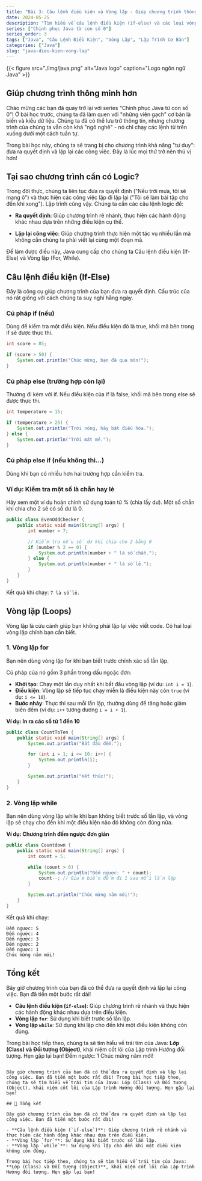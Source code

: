 ```yaml
---
title: "Bài 3: Câu lệnh điều kiện và Vòng lặp - Giúp chương trình thông minh hơn"
date: 2024-05-25
description: "Tìm hiểu về câu lệnh điều kiện (if-else) và các loại vòng lặp (for, while) trong Java để giúp chương trình của bạn có khả năng ra quyết định và lặp lại công việc."
series: ["Chinh phục Java từ con số 0"]
series_order: 3
tags: ["Java", "Câu Lệnh Điều Kiện", "Vòng Lặp", "Lập Trình Cơ Bản"]
categories: ["Java"]
slug: "java-dieu-kien-vong-lap"
---
```


{{< figure src="./img/java.png" alt="Java logo" caption="Logo ngôn ngữ Java" >}}

## Giúp chương trình thông minh hơn

Chào mừng các bạn đã quay trở lại với series "Chinh phục Java từ con số 0"! Ở bài học trước, chúng ta đã làm quen với "những viên gạch" cơ bản là biến và kiểu dữ liệu. Chúng ta đã có thể lưu trữ thông tin, nhưng chương trình của chúng ta vẫn còn khá "ngô nghê" - nó chỉ chạy các lệnh từ trên xuống dưới một cách tuần tự.

Trong bài học này, chúng ta sẽ trang bị cho chương trình khả năng "tư duy": đưa ra quyết định và lặp lại các công việc. Đây là lúc mọi thứ trở nên thú vị hơn!

## Tại sao chương trình cần có Logic?

Trong đời thực, chúng ta liên tục đưa ra quyết định ("Nếu trời mưa, tôi sẽ mang ô") và thực hiện các công việc lặp đi lặp lại ("Tôi sẽ làm bài tập cho đến khi xong"). Lập trình cũng vậy. Chúng ta cần các câu lệnh logic để:

- **Ra quyết định**: Giúp chương trình rẽ nhánh, thực hiện các hành động khác nhau dựa trên những điều kiện cụ thể.

- **Lặp lại công việc**: Giúp chương trình thực hiện một tác vụ nhiều lần mà không cần chúng ta phải viết lại cùng một đoạn mã.

Để làm được điều này, Java cung cấp cho chúng ta Câu lệnh điều kiện (If-Else) và Vòng lặp (For, While).

## Câu lệnh điều kiện (If-Else)

Đây là công cụ giúp chương trình của bạn đưa ra quyết định. Cấu trúc của nó rất giống với cách chúng ta suy nghĩ hằng ngày.

### Cú pháp if (nếu)

Dùng để kiểm tra một điều kiện. Nếu điều kiện đó là true, khối mã bên trong if sẽ được thực thi.

```java
int score = 85;

if (score > 50) {
    System.out.println("Chúc mừng, bạn đã qua môn!");
}
```

### Cú pháp else (trường hợp còn lại)

Thường đi kèm với if. Nếu điều kiện của if là false, khối mã bên trong else sẽ được thực thi.

```java
int temperature = 15;

if (temperature > 25) {
    System.out.println("Trời nóng, hãy bật điều hòa.");
} else {
    System.out.println("Trời mát mẻ.");
}
```

### Cú pháp else if (nếu không thì...)

Dùng khi bạn có nhiều hơn hai trường hợp cần kiểm tra.

### Ví dụ: Kiểm tra một số là chẵn hay lẻ

Hãy xem một ví dụ hoàn chỉnh sử dụng toán tử % (chia lấy dư). Một số chẵn khi chia cho 2 sẽ có số dư là 0.

```java
public class EvenOddChecker {
    public static void main(String[] args) {
        int number = 7;

        // Kiểm tra nếu số dư khi chia cho 2 bằng 0
        if (number % 2 == 0) {
            System.out.println(number + " là số chẵn.");
        } else {
            System.out.println(number + " là số lẻ.");
        }
    }
}
```

Kết quả khi chạy: `7 là số lẻ.`

## Vòng lặp (Loops)

Vòng lặp là cứu cánh giúp bạn không phải lặp lại việc viết code. Có hai loại vòng lặp chính bạn cần biết.

### 1. Vòng lặp for

Bạn nên dùng vòng lặp for khi bạn biết trước chính xác số lần lặp.

Cú pháp của nó gồm 3 phần trong dấu ngoặc đơn:

- **Khởi tạo**: Chạy một lần duy nhất khi bắt đầu vòng lặp (ví dụ: `int i = 1`).
- **Điều kiện**: Vòng lặp sẽ tiếp tục chạy miễn là điều kiện này còn `true` (ví dụ: `i <= 10`).
- **Bước nhảy**: Thực thi sau mỗi lần lặp, thường dùng để tăng hoặc giảm biến đếm (ví dụ: `i++` tương đương `i = i + 1`).

**Ví dụ: In ra các số từ 1 đến 10**

```java
public class CountToTen {
    public static void main(String[] args) {
        System.out.println("Bắt đầu đếm:");

        for (int i = 1; i <= 10; i++) {
            System.out.println(i);
        }

        System.out.println("Kết thúc!");
    }
}
```

### 2. Vòng lặp while

Bạn nên dùng vòng lặp while khi bạn không biết trước số lần lặp, và vòng lặp sẽ chạy cho đến khi một điều kiện nào đó không còn đúng nữa.

**Ví dụ: Chương trình đếm ngược đơn giản**

```java
public class Countdown {
    public static void main(String[] args) {
        int count = 5;

        while (count > 0) {
            System.out.println("Đếm ngược: " + count);
            count--; // Giảm biến đếm đi 1 sau mỗi lần lặp
        }

        System.out.println("Chúc mừng năm mới!");
    }
}
```

Kết quả khi chạy:

```plaintext
Đếm ngược: 5
Đếm ngược: 4
Đếm ngược: 3
Đếm ngược: 2
Đếm ngược: 1
Chúc mừng năm mới!
```

## Tổng kết

Bây giờ chương trình của bạn đã có thể đưa ra quyết định và lặp lại công việc. Bạn đã tiến một bước rất dài!

- **Câu lệnh điều kiện (`if-else`)**: Giúp chương trình rẽ nhánh và thực hiện các hành động khác nhau dựa trên điều kiện.
- **Vòng lặp `for`**: Sử dụng khi biết trước số lần lặp.
- **Vòng lặp `while`**: Sử dụng khi lặp cho đến khi một điều kiện không còn đúng.

Trong bài học tiếp theo, chúng ta sẽ tìm hiểu về trái tim của Java: **Lớp (Class) và Đối tượng (Object)**, khái niệm cốt lõi của Lập trình Hướng đối tượng. Hẹn gặp lại bạn!
Đếm ngược: 1
Chúc mừng năm mới!

```

Bây giờ chương trình của bạn đã có thể đưa ra quyết định và lặp lại công việc. Bạn đã tiến một bước rất dài! Trong bài học tiếp theo, chúng ta sẽ tìm hiểu về trái tim của Java: Lớp (Class) và Đối tượng (Object), khái niệm cốt lõi của Lập trình Hướng đối tượng. Hẹn gặp lại bạn!

## 🎯 Tổng kết

Bây giờ chương trình của bạn đã có thể đưa ra quyết định và lặp lại công việc. Bạn đã tiến một bước rất dài!

- **Câu lệnh điều kiện (`if-else`)**: Giúp chương trình rẽ nhánh và thực hiện các hành động khác nhau dựa trên điều kiện.
- **Vòng lặp `for`**: Sử dụng khi biết trước số lần lặp.
- **Vòng lặp `while`**: Sử dụng khi lặp cho đến khi một điều kiện không còn đúng.

Trong bài học tiếp theo, chúng ta sẽ tìm hiểu về trái tim của Java: **Lớp (Class) và Đối tượng (Object)**, khái niệm cốt lõi của Lập trình Hướng đối tượng. Hẹn gặp lại bạn!
```
